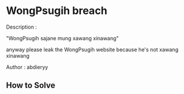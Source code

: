 # WongPsugih breach

Description :  
 	
"WongPsugih sajane mung xawang xinawang"

anyway please leak the WongPsugih website because he's not xawang xinawang

Author : abdieryy

## How to Solve